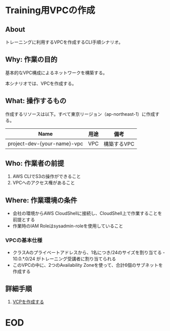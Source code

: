 # Training用VPCの作成

## About
トレーニングに利用するVPCを作成するCLI手順シナリオ。


## Why: 作業の目的
基本的なVPC構成によるネットワークを構築する。

本シナリオでは、VPCを作成する。

## What: 操作するもの
作成するリソースは以下。すべて東京リージョン（ap-northeast-1）に作成する。

|  Name                              |  用途                         | 備考                            |
| ---------------------------------- | ----------------------------- | ------------------------------- |
| project-dev-{your-name}-vpc        | VPC                           | 構築するVPC                     |


## Who: 作業者の前提

1. AWS CLIでS3の操作ができること
1. VPCへのアクセス権があること


## Where: 作業環境の条件

- 会社の環境からAWS CloudShellに接続し、CloudShell上で作業することを前提とする
- 作業時のIAM Roleはsysadmin-roleを使用していること

### VPCの基本仕様

- クラスAのプライベートアドレスから、1名につき/24のサイズを割り当てる
‐ 10.0.*.0/24 がトレーニング受講者に割り当てられる
- このVPCの中に、2つのAvailability Zoneを使って、合計6個のサブネットを作成する


## 詳細手順

1. [VCPを作成する](./101-CreateVPC-Runbook.md)


# EOD
